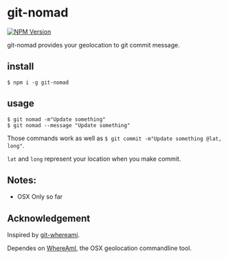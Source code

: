 # git-nomad

[![NPM Version][npm-image]][npm-url]

git-nomad provides your geolocation to git commit message.

## install
```
$ npm i -g git-nomad
```

## usage

```
$ git nomad -m"Update something"
$ git nomad --message "Update something"
```

Those commands work as well as `$ git commit -m"Update something @lat, long"`.

`lat` and `long` represent your location when you make commit.

## Notes:

- OSX Only so far

## Acknowledgement
Inspired by [git-whereami](https://github.com/evantahler/git-whereami).

Dependes on [WhereAmI](https://github.com/robmathers/WhereAmI), the OSX geolocation commandline tool.

[npm-image]: https://img.shields.io/npm/v/git-nomad.svg
[npm-url]: https://npmjs.org/package/git-nomad
